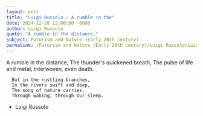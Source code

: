 ```yaml
---
layout: post
title: "Luigi Russolo - A rumble in the"
date: 2024-12-28 12:00:00 -0000
author: Luigi Russolo
quote: "A rumble in the distance,"
subject: Futurism and Nature (Early 20th century)
permalink: /Futurism and Nature (Early 20th century)/Luigi Russolo/Luigi Russolo - A rumble in the
---
```


A rumble in the distance,
      The thunder's quickened breath,
      The pulse of life and metal,
      Interwoven, even death.

      But in the rustling branches,
      In the rivers swift and deep,
      The song of nature carries,
      Through waking, through our sleep.

- Luigi Russolo
